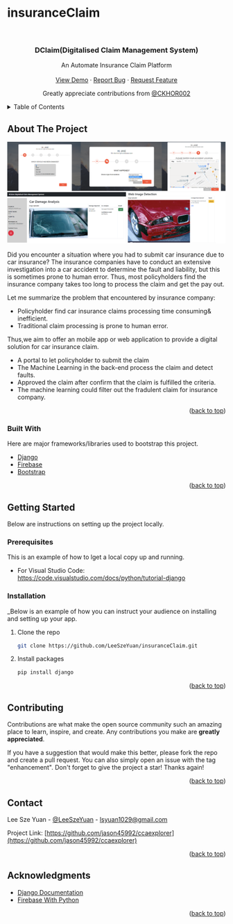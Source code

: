 # insuranceClaim


<div id="top"></div>

<!-- PROJECT SHIELDS -->
<!-- [![Contributors][contributors-shield]][contributors-url]
[![Forks][forks-shield]][forks-url]
[![Stargazers][stars-shield]][stars-url]
[![Issues][issues-shield]][issues-url]
[![LinkedIn][linkedin-shield]][linkedin-url]
 -->


<br />
<div align="center">


  <h3 align="center">DClaim(Digitalised Claim Management System)</h3>

  <p align="center">
    An Automate Insurance Claim Platform 
    <br />
    <br />
    <a href="https://github.com/LeeSzeYuan/insuranceClaim">View Demo</a>
    ·
    <a href="https://github.com/LeeSzeYuan/insuranceClaim/issues">Report Bug</a>
    ·
    <a href="https://github.com/LeeSzeYuan/insuranceClaim/issues">Request Feature</a>
  </p>
  <p align="center">
    Greatly appreciate contributions from <a href="https://github.com/CKHOR002">@CKHOR002</a>
  </p>
  </p>
</div>



<!-- TABLE OF CONTENTS -->
<details>
  <summary>Table of Contents</summary>
  <ol>
    <li>
      <a href="#about-the-project">About The Project</a>
      <ul>
        <li><a href="#built-with">Built With</a></li>
      </ul>
    </li>
    <li>
      <a href="#getting-started">Getting Started</a>
      <ul>
        <li><a href="#prerequisites">Prerequisites</a></li>
        <li><a href="#installation">Installation</a></li>
      </ul>
    </li>
    <li><a href="#contributing">Contributing</a></li>
    <li><a href="#contact">Contact</a></li>
    <li><a href="#acknowledgments">Acknowledgments</a></li>
  </ol>
</details>


<!-- ABOUT THE PROJECT -->
## About The Project

<!-- [![Product Name Screen Shot][product-screenshot]](https://example.com) -->
   <img src="Screenshot 2022-03-26 at 12.44.37 AM.png">
   <img src="DClaim Pic.png">
   
Did you encounter a situation where you had to submit car insurance due to car insurance? The insurance companies have to conduct an extensive investigation into a car accident to determine the fault and liability, but this is sometimes prone to human error. Thus, most policyholders find the insurance company takes too long to process the claim and get the pay out.

Let me summarize the problem that encountered by insurance company:
* Policyholder find car insurance claims processing time consuming& inefficient.
* Traditional claim processing is prone to human error.



Thus,we aim to offer an mobile app or web application to provide a digital solution for car insurance claim.
* A portal to let policyholder to submit the claim 
* The Machine Learning in the back-end process the claim and detect faults.
* Approved the claim after confirm that the claim is fulfilled the criteria.
* The machine learning could filter out the fradulent claim for insurance company. 



<p align="right">(<a href="#top">back to top</a>)</p>


### Built With

Here are major frameworks/libraries used to bootstrap this project.

* [Django](https://www.djangoproject.com/)
* [Firebase](https://firebase.google.com/)
* [Bootstrap](https://getbootstrap.com/)

<p align="right">(<a href="#top">back to top</a>)</p>



<!-- GETTING STARTED -->
## Getting Started

Below are instructions on setting up the project locally.

### Prerequisites

This is an example of how to lget a local copy up and running.

* For Visual Studio Code: https://code.visualstudio.com/docs/python/tutorial-django

### Installation

_Below is an example of how you can instruct your audience on installing and setting up your app.
1. Clone the repo
   ```sh
   git clone https://github.com/LeeSzeYuan/insuranceClaim.git
   ```
3. Install packages
   ```sh
   pip install django
   ```

<p align="right">(<a href="#top">back to top</a>)</p>



<!-- CONTRIBUTING -->
## Contributing

Contributions are what make the open source community such an amazing place to learn, inspire, and create. Any contributions you make are **greatly appreciated**.

If you have a suggestion that would make this better, please fork the repo and create a pull request. You can also simply open an issue with the tag "enhancement".
Don't forget to give the project a star! Thanks again!

<p align="right">(<a href="#top">back to top</a>)</p>



<!-- CONTACT -->
## Contact

Lee Sze Yuan - [@LeeSzeYuan](https://www.linkedin.com/in/sze-yuan-lee/) - lsyuan1029@gmail.com

Project Link: [https://github.com/jason45992/ccaexplorer](https://github.com/jason45992/ccaexplorer)

<p align="right">(<a href="#top">back to top</a>)</p>



<!-- ACKNOWLEDGMENTS -->
## Acknowledgments

* [Django Documentation](https://docs.djangoproject.com/en/4.0/)
* [Firebase With Python](https://firebase.google.com/docs/reference/admin/python)


<p align="right">(<a href="#top">back to top</a>)</p>



<!-- MARKDOWN LINKS & IMAGES -->
<!-- https://www.markdownguide.org/basic-syntax/#reference-style-links -->
[contributors-shield]: https://img.shields.io/github/contributors/othneildrew/Best-README-Template.svg?style=for-the-badge
[contributors-url]: https://github.com/LeeSzeYuan/insuranceClaim/graphs/contributors
[forks-shield]: https://img.shields.io/github/forks/othneildrew/Best-README-Template.svg?style=for-the-badge
[forks-url]: https://github.com/LeeSzeYuan/insuranceClaim/network/members
[stars-shield]: https://img.shields.io/github/stars/othneildrew/Best-README-Template.svg?style=for-the-badge
[issues-shield]: https://img.shields.io/github/issues/othneildrew/Best-README-Template.svg?style=for-the-badge
[issues-url]: https://github.com/LeeSzeYuan/insuranceClaim/issues
[license-shield]: https://img.shields.io/github/license/othneildrew/Best-README-Template.svg?style=for-the-badge
[linkedin-shield]: https://img.shields.io/badge/-LinkedIn-black.svg?style=for-the-badge&logo=linkedin&colorB=555
[linkedin-url]: https://www.linkedin.com/in/sze-yuan-lee/


